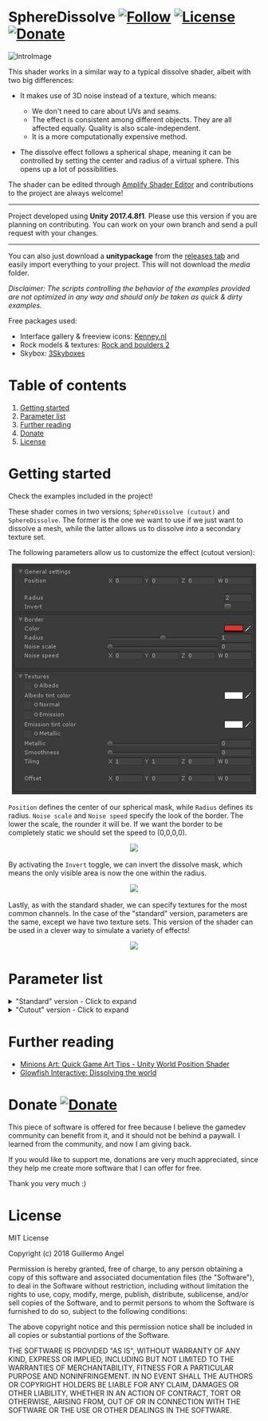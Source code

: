 # SphereDissolve [![Follow](https://img.shields.io/github/followers/adultlink.svg?style=social&label=Follow)](https://github.com/adultlink) [![License](https://img.shields.io/badge/License-MIT-lightgrey.svg?style=flat)](http://adultlink.mit-license.org) [![Donate](https://img.shields.io/badge/Donate-PayPal-green.svg)](https://www.paypal.me/adultlink/5usd) 

![IntroImage](Media/Rocks.gif)

This shader works in a similar way to a typical dissolve shader, albeit with two big differences:

- It makes use of 3D noise instead of a texture, which means:
   - We don't need to care about UVs and seams.
   - The effect is consistent among different objects. They are all affected equally. Quality is also scale-independent.
   - It is a more computationally expensive method.

- The dissolve effect follows a spherical shape, meaning it can be controlled by setting the center and radius of a virtual sphere. This opens up a lot of possibilities.

The shader can be edited through [Amplify Shader Editor](http://amplify.pt/unity/amplify-shader-editor) and contributions to the project are always welcome!

---

Project developed using **Unity 2017.4.8f1**. Please use this version if you are planning on contributing. You can work on your own branch and send a pull request with your changes.

---

You can also just download a **unitypackage** from the [releases tab](https://github.com/AdultLink/SphereDissolve/releases) and easily import everything to your project. This will not download the _media_ folder.

_Disclaimer: The scripts controlling the behavior of the examples provided are not optimized in any way and should only be taken as quick & dirty examples._

Free packages used:

- Interface gallery & freeview icons: [Kenney.nl](https://kenney.nl/)
- Rock models & textures: [Rock and boulders 2](https://assetstore.unity.com/packages/3d/props/exterior/rock-and-boulders-2-6947)
- Skybox: [3Skyboxes](https://assetstore.unity.com/packages/2d/textures-materials/sky/3-skyboxes-25142)

# Table of contents
1. [Getting started](#getting-started)
2. [Parameter list](#parameter-list)
3. [Further reading](#further-reading)
4. [Donate](#donate)
5. [License](#license)

# Getting started

Check the examples included in the project!

These shader comes in two versions; ``SphereDissolve (cutout)`` and ``SphereDissolve``. The former is the one we want to use if we just want to dissolve a mesh, while the latter allows us to dissolve _into_ a secondary texture set.

The following parameters allow us to customize the effect (cutout version):

<p align="center">
   <img src="Media/Parameters.png">
</p>

``Position`` defines the center of our spherical mask, while ``Radius`` defines its radius. ``Noise scale`` and ``Noise speed`` specify the look of the border. The lower the scale, the rounder it will be. If we want the border to be completely static we should set the speed to (0,0,0,0).

<p align="center">
   <img src="Media/PortalRoom.gif">
</p>

By activating the ``Invert`` toggle, we can invert the dissolve mask, which means the only visible area is now the one within the radius.

<p align="center">
   <img src="Media/Explorer.gif">
</p>

Lastly, as with the standard shader, we can specify textures for the most common channels. In the case of the "standard" version, parameters are the same, except we have two texture sets. This version of the shader can be used in a clever way to simulate a variety of effects!

<p align="center">
   <img src="Media/Link.gif">
</p>

# Parameter list

<details><summary>"Standard" version - Click to expand</summary><p>
 
```C#

//MAIN SETTINGS
_Position
_Radius
_Invert

//BORDER SETTINGS
_Bordercolor
_Borderradius
_Bordernoisescale
_Noisespeed

//TEXTURE SET1 SETTINGS
_Set1_albedo
_Set1_albedo_tint
_Set1_normal
_Set1_emission
_Set1_emission_tint
_Set1_metallic
_Set1_metallic_multiplier
_Set1_smoothness
_Set1_tiling
_Set1_offset

//TEXTURE SET2 SETTINGS
_Set2_albedo
_Set2_albedo_tint
_Set2_normal
_Set2_emission
_Set2_emission_tint
_Set2_metallic
_Set2_metallic_multiplier
_Set2_smoothness
_Set2_tiling
_Set2_offset

```

</p></details>

<details><summary>"Cutout" version - Click to expand</summary><p>

```C#

//MAIN SETTINGS
_Position
_Radius
_Invert

//BORDER SETTINGS
_Bordercolor
_Borderradius
_Bordernoisescale
_Noisespeed

//TEXTURE SETTINGS
_Albedo
_Albedo_tint
_Normal
_Emission
_Emission_tint
_Metallic
_Metallic_multiplier
_Smoothness
_Tiling
_Offset

```

</p></details>

# Further reading

- [Minions Art: Quick Game Art Tips - Unity World Position Shader](https://www.patreon.com/posts/quick-game-art-19355776)
- [Glowfish Interactive: Dissolving the world](http://glowfishinteractive.com/dissolving-the-world-part-1/)

# Donate [![Donate](https://img.shields.io/badge/Donate-PayPal-green.svg)](https://www.paypal.me/adultlink/5usd)

This piece of software is offered for free because I believe the gamedev community can benefit from it, and it should not be behind a paywall. I learned from the community, and now I am giving back.

If you would like to support me, donations are very much appreciated, since they help me create more software that I can offer for free.

Thank you very much :)

# License
MIT License

Copyright (c) 2018 Guillermo Angel

Permission is hereby granted, free of charge, to any person obtaining a copy
of this software and associated documentation files (the "Software"), to deal
in the Software without restriction, including without limitation the rights
to use, copy, modify, merge, publish, distribute, sublicense, and/or sell
copies of the Software, and to permit persons to whom the Software is
furnished to do so, subject to the following conditions:

The above copyright notice and this permission notice shall be included in all
copies or substantial portions of the Software.

THE SOFTWARE IS PROVIDED "AS IS", WITHOUT WARRANTY OF ANY KIND, EXPRESS OR
IMPLIED, INCLUDING BUT NOT LIMITED TO THE WARRANTIES OF MERCHANTABILITY,
FITNESS FOR A PARTICULAR PURPOSE AND NONINFRINGEMENT. IN NO EVENT SHALL THE
AUTHORS OR COPYRIGHT HOLDERS BE LIABLE FOR ANY CLAIM, DAMAGES OR OTHER
LIABILITY, WHETHER IN AN ACTION OF CONTRACT, TORT OR OTHERWISE, ARISING FROM,
OUT OF OR IN CONNECTION WITH THE SOFTWARE OR THE USE OR OTHER DEALINGS IN THE
SOFTWARE.
